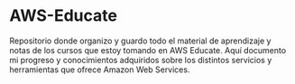 # AWS-Educate
Repositorio donde organizo y guardo todo el material de aprendizaje y notas de los cursos que estoy tomando en AWS Educate. Aquí documento mi progreso y conocimientos adquiridos sobre los distintos servicios y herramientas que ofrece Amazon Web Services.
